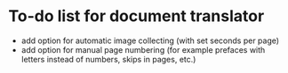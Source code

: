 # To-do list for document translator

- add option for automatic image collecting (with set seconds per page)
- add option for manual page numbering (for example prefaces with letters instead of numbers, skips in pages, etc.)